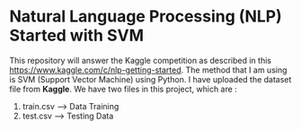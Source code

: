 # Natural Language Processing (NLP) Started with SVM
This repository will answer the Kaggle competition as described in this https://www.kaggle.com/c/nlp-getting-started. The method that I am using is SVM (Support Vector Machine) using Python. I have uploaded the dataset file from **Kaggle**. 
We have two files in this project, which are : 
  1. train.csv --> Data Training
  2. test.csv --> Testing Data
  
 

